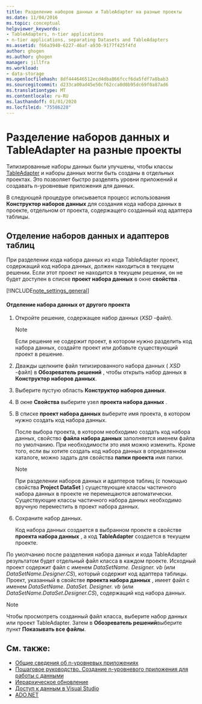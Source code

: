 ```yaml
---
title: Разделение наборов данных и TableAdapter на разные проекты
ms.date: 11/04/2016
ms.topic: conceptual
helpviewer_keywords:
- TableAdapters, n-tier applications
- n-tier applications, separating Datasets and TableAdapters
ms.assetid: f66a3940-6227-46af-a930-9177f425f4fd
author: ghogen
ms.author: ghogen
manager: jillfra
ms.workload:
- data-storage
ms.openlocfilehash: 8df444646512ecd4dba866fccf6da5fdf7a8bab3
ms.sourcegitcommit: d233ca00ad45e50cf62cca0d0b95dc69f0a87ad6
ms.translationtype: MT
ms.contentlocale: ru-RU
ms.lasthandoff: 01/01/2020
ms.locfileid: "75586228"
---
```

# <a name="separate-datasets-and-tableadapters-into-different-projects"></a>Разделение наборов данных и TableAdapter на разные проекты
Типизированные наборы данных были улучшены, чтобы классы [TableAdapter](create-and-configure-tableadapters.md) и наборы данных могли быть созданы в отдельных проектах. Это позволяет быстро разделять уровни приложений и создавать n-уровневые приложения для данных.

В следующей процедуре описывается процесс использования **Конструктор наборов данных** для создания кода набора данных в проекте, отдельном от проекта, содержащего созданный код адаптера таблицы.

## <a name="separate-datasets-and-tableadapters"></a>Отделение наборов данных и адаптеров таблиц
При разделении кода набора данных из кода TableAdapter проект, содержащий код набора данных, должен находиться в текущем решении. Если этот проект не находится в текущем решении, он не будет доступен в списке **проект набора данных** в окне **свойства** .

[!INCLUDE[note_settings_general](../data-tools/includes/note_settings_general_md.md)]

#### <a name="to-separate-the-dataset-into-a-different-project"></a>Отделение набора данных от другого проекта

1. Откройте решение, содержащее набор данных (*XSD* -файл).

    > [!NOTE]
    > Если решение не содержит проект, в котором нужно разделить код набора данных, создайте проект или добавьте существующий проект в решение.

2. Дважды щелкните файл типизированного набора данных ( *XSD* -файл) в **Обозреватель решений** , чтобы открыть набор данных в **Конструктор наборов данных**.

3. Выберите пустую область **Конструктор наборов данных**.

4. В окне **Свойства** выберите узел **проекта набора данных** .

5. В списке **проект набора данных** выберите имя проекта, в котором нужно создать код набора данных.

     После выбора проекта, в котором необходимо создать код набора данных, свойство **файла набора данных** заполняется именем файла по умолчанию. При необходимости это имя можно изменить. Кроме того, если вы хотите создать код набора данных в определенном каталоге, можно задать для свойства **папки проекта** имя папки.

    > [!NOTE]
    > При разделении наборов данных и адаптеров таблиц (с помощью свойства **Project DataSet** ) существующие классы частичного набора данных в проекте не перемещаются автоматически. Существующие классы частичного набора данных необходимо вручную переместить в проект набора данных.

6. Сохраните набор данных.

     Код набора данных создается в выбранном проекте в свойстве **проекта набора данных** , а код **TableAdapter** создается в текущем проекте.

По умолчанию после разделения набора данных и кода TableAdapter результатом будет отдельный файл класса в каждом проекте. Исходный проект содержит файл с именем *DataSetName. Designer. vb* (или *DataSetName.Designer.CS*), который содержит код адаптера таблицы. Проект, указанный в свойстве **проекта набора данных** , имеет файл с именем *DataSetName. DataSet. Designer. vb* (или *DataSetName.DataSet.Designer.CS*), содержащий код набора данных.

> [!NOTE]
> Чтобы просмотреть созданный файл класса, выберите набор данных или проект TableAdapter. Затем в **Обозреватель решений**выберите пункт **Показывать все файлы**.

## <a name="see-also"></a>См. также:

- [Общие сведения об n-уровневых приложениях](../data-tools/n-tier-data-applications-overview.md)
- [Пошаговое руководство. Создание n-уровневого приложения для работы с данными](../data-tools/walkthrough-creating-an-n-tier-data-application.md)
- [Иерархическое обновление](../data-tools/hierarchical-update.md)
- [Доступ к данным в Visual Studio](../data-tools/accessing-data-in-visual-studio.md)
- [ADO.NET](/dotnet/framework/data/adonet/index)
